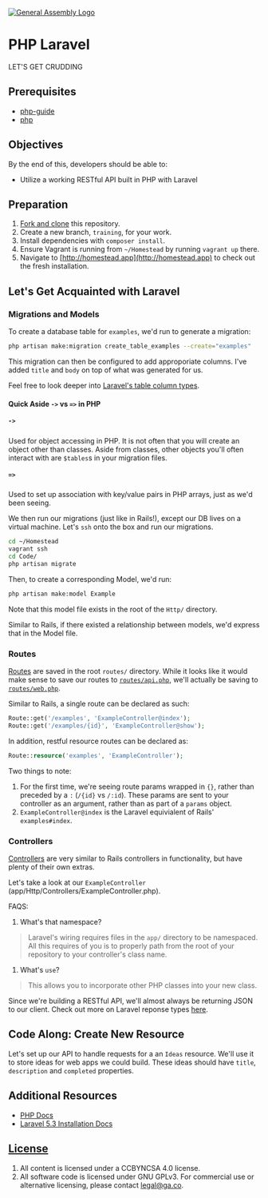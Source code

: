 [![General Assembly Logo](https://camo.githubusercontent.com/1a91b05b8f4d44b5bbfb83abac2b0996d8e26c92/687474703a2f2f692e696d6775722e636f6d2f6b6538555354712e706e67)](https://generalassemb.ly/education/web-development-immersive)

# PHP Laravel

LET'S GET CRUDDING

## Prerequisites

-   [php-guide](https://github.com/ga-wdi-boston/php-guide)
-   [php](https://github.com/ga-wdi-boston/php)

## Objectives

By the end of this, developers should be able to:

-   Utilize a working RESTful API built in PHP with Laravel

## Preparation

1.  [Fork and clone](https://github.com/ga-wdi-boston/meta/wiki/ForkAndClone)
    this repository.
1.  Create a new branch, `training`, for your work.
1.  Install dependencies with `composer install`.
1.  Ensure Vagrant is running from `~/Homestead` by running `vagrant up` there.
1.  Navigate to [http://homestead.app](http://homestead.app) to check out the fresh installation.

## Let's Get Acquainted with Laravel

### Migrations and Models

To create a database table for `examples`, we'd run to generate a migration:

```bash
php artisan make:migration create_table_examples --create="examples"
```

This migration can then be configured to add approporiate columns. I've added
`title` and `body` on top of what was generated for us.

Feel free to look deeper into [Laravel's table column types](https://laravel.com/docs/5.3/migrations).

#### Quick Aside `->` vs `=>` in PHP

##### `->`

Used for object accessing in PHP. It is not often that you will create an
object other than classes. Aside from classes, other objects you'll often
interact with are `$tables`s in your migration files.

##### `=>`

Used to set up association with key/value pairs in PHP arrays, just as we'd
been seeing.

We then run our migrations (just like in Rails!), except our DB lives on a
virtual machine. Let's `ssh` onto the box and run our migrations.

```bash
cd ~/Homestead
vagrant ssh
cd Code/
php artisan migrate
```

Then, to create a corresponding Model, we'd run:

```bash
php artisan make:model Example
```

Note that this model file exists in the root of the `Http/` directory.

Similar to Rails, if there existed a relationship between models, we'd express
that in the Model file.

### Routes

[Routes](https://laravel.com/docs/5.3/routing) are saved in the root `routes/`
directory. While it looks like it would make sense to save our routes to
 [`routes/api.php`](routes/api.php), we'll actually be saving to
[`routes/web.php`](routes/web.php).

Similar to Rails, a single route can be declared as such:

```php
Route::get('/examples', 'ExampleController@index');
Route::get('/examples/{id}', 'ExampleController@show');
```

In addition, restful resource routes can be declared as:

```php
Route::resource('examples', 'ExampleController');
```

Two things to note:

1.  For the first time, we're seeing route params wrapped in `{}`, rather than
preceded by a `:` (`/{id}` vs `/:id`). These params are sent to your controller
as an argument, rather than as part of a `params` object.
1.  `ExampleController@index` is the Laravel equivialent of Rails'
 `examples#index`.

### Controllers

[Controllers](https://laravel.com/docs/5.3/controllers) are very similar to
Rails controllers in functionality, but have plenty of their own extras.

Let's take a look at our `ExampleController` (app/Http/Controllers/ExampleController.php).

FAQS:

1.  What's that namespace?
> Laravel's wiring requires files in the `app/` directory to be namespaced. All
> this requires of you is to properly path from the root of your repository to
> your controller's class name.

1.  What's `use`?
>  This allows you to incorporate other PHP classes into your new class.

Since we're building a RESTful API, we'll almost always be returning JSON to
our client. Check out more on Laravel reponse types [here](https://laravel.com/docs/5.3/responses#other-response-types).

## Code Along: Create New Resource

Let's set up our API to handle requests for a an `Ideas` resource. We'll use
it to store ideas for web apps we could build. These ideas should have
`title`, `description` and `completed` properties.

## Additional Resources

-  [PHP Docs](http://php.net/manual/en/)
-  [Laravel 5.3 Installation Docs](https://laravel.com/docs/5.3#installing-laravel)

## [License](LICENSE)

1.  All content is licensed under a CC­BY­NC­SA 4.0 license.
1.  All software code is licensed under GNU GPLv3. For commercial use or
    alternative licensing, please contact legal@ga.co.
